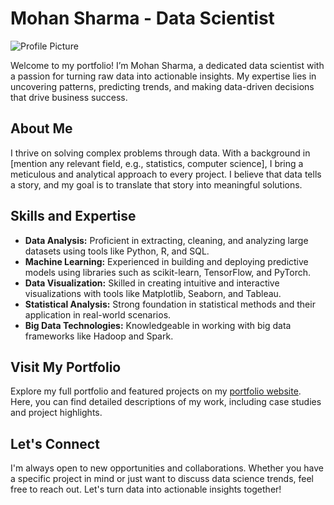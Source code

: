 # Mohan Sharma - Data Scientist

![Profile Picture](https://img.freepik.com/premium-vector/coder-developer-concentrated-working-project-developing-programming-coding-technologies_569013-336.jpg)

Welcome to my portfolio! I’m Mohan Sharma, a dedicated data scientist with a passion for turning raw data into actionable insights. My expertise lies in uncovering patterns, predicting trends, and making data-driven decisions that drive business success.

## About Me

I thrive on solving complex problems through data. With a background in [mention any relevant field, e.g., statistics, computer science], I bring a meticulous and analytical approach to every project. I believe that data tells a story, and my goal is to translate that story into meaningful solutions.

## Skills and Expertise

- **Data Analysis:** Proficient in extracting, cleaning, and analyzing large datasets using tools like Python, R, and SQL.
- **Machine Learning:** Experienced in building and deploying predictive models using libraries such as scikit-learn, TensorFlow, and PyTorch.
- **Data Visualization:** Skilled in creating intuitive and interactive visualizations with tools like Matplotlib, Seaborn, and Tableau.
- **Statistical Analysis:** Strong foundation in statistical methods and their application in real-world scenarios.
- **Big Data Technologies:** Knowledgeable in working with big data frameworks like Hadoop and Spark.

## Visit My Portfolio

Explore my full portfolio and featured projects on my [portfolio website](https://mohansharma13.github.io/my-portfolio/). Here, you can find detailed descriptions of my work, including case studies and project highlights.

## Let's Connect

I'm always open to new opportunities and collaborations. Whether you have a specific project in mind or just want to discuss data science trends, feel free to reach out. Let's turn data into actionable insights together!
